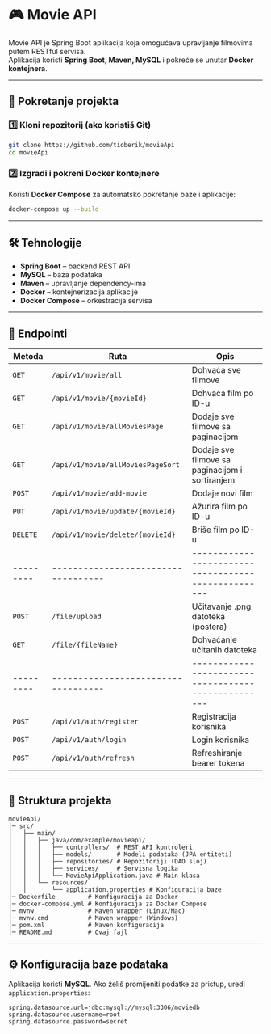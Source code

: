 # 🎮 Movie API

Movie API je Spring Boot aplikacija koja omogućava upravljanje filmovima putem RESTful servisa.  
Aplikacija koristi **Spring Boot, Maven, MySQL** i pokreće se unutar **Docker kontejnera**.

---

## 🚀 Pokretanje projekta

### 1️⃣ **Kloni repozitorij** (ako koristiš Git)
```bash
git clone https://github.com/tioberik/movieApi
cd movieApi
```

### 2️⃣ **Izgradi i pokreni Docker kontejnere**
Koristi **Docker Compose** za automatsko pokretanje baze i aplikacije:
```bash
docker-compose up --build
```

---

## 🛠 **Tehnologije**
- **Spring Boot** – backend REST API
- **MySQL** – baza podataka
- **Maven** – upravljanje dependency-ima
- **Docker** – kontejnerizacija aplikacije
- **Docker Compose** – orkestracija servisa

---

## 📌 **Endpointi**
| Metoda  | Ruta                              | Opis                                              |
|---------|-----------------------------------|---------------------------------------------------|
| `GET`   | `/api/v1/movie/all`               | Dohvaća sve filmove                               |
| `GET`   | `/api/v1/movie/{movieId}`         | Dohvaća film po ID-u                              |
| `GET`   | `/api/v1/movie/allMoviesPage`     | Dodaje sve filmove sa paginacijom                 |
| `GET`   | `/api/v1/movie/allMoviesPageSort` | Dodaje sve filmove sa paginacijom i sortiranjem   |
| `POST`  | `/api/v1/movie/add-movie`         | Dodaje novi film                                  |
| `PUT`   | `/api/v1/movie/update/{movieId}`  | Ažurira film po ID-u                              |
| `DELETE`| `/api/v1/movie/delete/{movieId}`  | Briše film po ID-u                                |
|---------|-----------------------------------|---------------------------------------------------|
| `POST`  | `/file/upload`                    | Učitavanje .png datoteka (postera)                |
| `GET`   | `/file/{fileName}`                | Dohvaćanje učitanih datoteka                      |
|---------|-----------------------------------|---------------------------------------------------|
| `POST`  | `/api/v1/auth/register`           | Registracija korisnika                            |
| `POST`  | `/api/v1/auth/login`              | Login korisnika                                   |
| `POST`  | `/api/v1/auth/refresh`            | Refreshiranje bearer tokena                       |

---

## 📂 **Struktura projekta**
```
movieApi/
│️─ src/
│   ├── main/
│   │   ├── java/com/example/movieapi/
│   │   │   ├── controllers/  # REST API kontroleri
│   │   │   ├── models/       # Modeli podataka (JPA entiteti)
│   │   │   ├── repositories/ # Repozitoriji (DAO sloj)
│   │   │   ├── services/     # Servisna logika
│   │   │   └── MovieApiApplication.java # Main klasa
│   │   └── resources/
│   │       └── application.properties # Konfiguracija baze
│️─ Dockerfile         # Konfiguracija za Docker
│️─ docker-compose.yml # Konfiguracija za Docker Compose
│️─ mvnw               # Maven wrapper (Linux/Mac)
│️─ mvnw.cmd           # Maven wrapper (Windows)
│️─ pom.xml            # Maven konfiguracija
│️─ README.md          # Ovaj fajl
```

---

## ⚙ **Konfiguracija baze podataka**
Aplikacija koristi **MySQL**. Ako želiš promijeniti podatke za pristup, uredi `application.properties`:
```properties
spring.datasource.url=jdbc:mysql://mysql:3306/moviedb
spring.datasource.username=root
spring.datasource.password=secret
```

